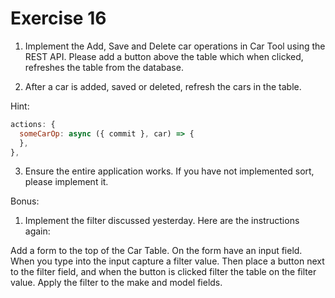# Exercise 16

1. Implement the Add, Save and Delete car operations in Car Tool using the REST API. Please add a button above the table which when clicked, refreshes the table from the database.

2. After a car is added, saved or deleted, refresh the cars in the table.

Hint:

```javascript
actions: {
  someCarOp: async ({ commit }, car) => {
  },
},
```

3. Ensure the entire application works. If you have not implemented sort, please implement it.

Bonus:

1. Implement the filter discussed yesterday. Here are the instructions again:

Add a form to the top of the Car Table. On the form have an input field. When you type into the input capture a filter value. Then place a button next to the filter field, and when the button is clicked filter the table on the filter value. Apply the filter to the make and model fields.